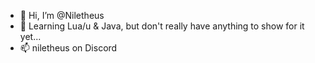 - 👋 Hi, I’m @Niletheus
- 🌱 Learning Lua/u & Java, but don't really have anything to show for it yet...
- 📫 niletheus on Discord

<!---
Niletheus/Niletheus is a ✨ special ✨ repository because its `README.md` (this file) appears on your GitHub profile.
You can click the Preview link to take a look at your changes.
--->
